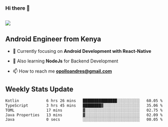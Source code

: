 ### Hi there 👋
<h2 align="left"><img src="https://readme-typing-svg.herokuapp.com?color=000000&lines=I'm+Andrew+Opollo😊;Welcome+to+my+Github😜"> </h2>

## Android Engineer from Kenya


- 🌱 Currently focusing on **Android Development with React-Native**

- 🔭 Also learning **NodeJs** for Backend Development

- 📫 How to reach me **opolloandres@gmail.com**


## Weekly Stats Update
<!--START_SECTION:waka-->

```txt
Kotlin            6 hrs 26 mins   ███████████████░░░░░░░░░░   60.05 %
TypeScript        3 hrs 45 mins   ████████▓░░░░░░░░░░░░░░░░   35.06 %
TOML              17 mins         ▓░░░░░░░░░░░░░░░░░░░░░░░░   02.75 %
Java Properties   13 mins         ▓░░░░░░░░░░░░░░░░░░░░░░░░   02.09 %
Java              0 secs          ░░░░░░░░░░░░░░░░░░░░░░░░░   00.05 %
```

<!--END_SECTION:waka-->



